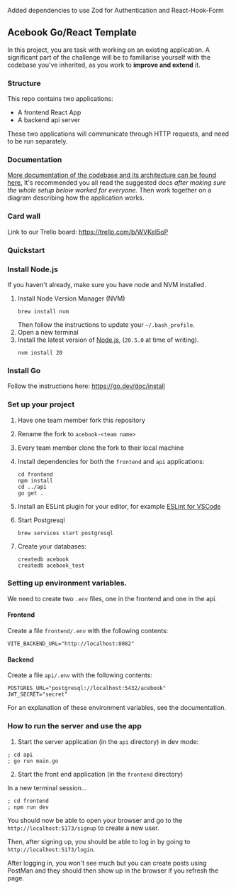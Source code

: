 Added dependencies to use Zod for Authentication and React-Hook-Form

## Acebook Go/React Template

In this project, you are task with working on an existing application. A
significant part of the challenge will be to familiarise yourself with the
codebase you've inherited, as you work to **improve and extend** it.

### Structure

This repo contains two applications:

- A frontend React App
- A backend api server

These two applications will communicate through HTTP requests, and need to be
run separately.

### Documentation

[More documentation of the codebase and its architecture can be found here.](./DOCUMENTATION.md)
It's recommended you all read the suggested docs _after making sure the whole
setup below worked for everyone_. Then work together on a diagram describing how
the application works.

### Card wall

Link to our Trello board:
https://trello.com/b/WVKeI5oP

### Quickstart

### Install Node.js

If you haven't already, make sure you have node and NVM installed.

1. Install Node Version Manager (NVM)
   ```
   brew install nvm
   ```
   Then follow the instructions to update your `~/.bash_profile`.
2. Open a new terminal
3. Install the latest version of [Node.js](https://nodejs.org/en/), (`20.5.0` at
   time of writing).
   ```
   nvm install 20
   ```

### Install Go

Follow the instructions here: https://go.dev/doc/install

### Set up your project

1. Have one team member fork this repository
2. Rename the fork to `acebook-<team name>`
3. Every team member clone the fork to their local machine
4. Install dependencies for both the `frontend` and `api` applications:
   ```
   cd frontend
   npm install
   cd ../api
   go get .
   ```
5. Install an ESLint plugin for your editor, for example
   [ESLint for VSCode](https://marketplace.visualstudio.com/items?itemName=dbaeumer.vscode-eslint)
6. Start Postgresql

   ```
   brew services start postgresql
   ```

7. Create your databases:
   ```
   createdb acebook
   createdb acebook_test
   ```

### Setting up environment variables.

We need to create two `.env` files, one in the frontend and one in the api.

#### Frontend

Create a file `frontend/.env` with the following contents:

```
VITE_BACKEND_URL="http://localhost:8082"
```

#### Backend

Create a file `api/.env` with the following contents:

```
POSTGRES_URL="postgresql://localhost:5432/acebook"
JWT_SECRET="secret"
```

For an explanation of these environment variables, see the documentation.

### How to run the server and use the app

1. Start the server application (in the `api` directory) in dev mode:

```
; cd api
; go run main.go
```

2. Start the front end application (in the `frontend` directory)

In a new terminal session...

```
; cd frontend
; npm run dev
```

You should now be able to open your browser and go to the
`http://localhost:5173/signup` to create a new user.

Then, after signing up, you should be able to log in by going to
`http://localhost:5173/login`.

After logging in, you won't see much but you can create posts using PostMan and
they should then show up in the browser if you refresh the page.
